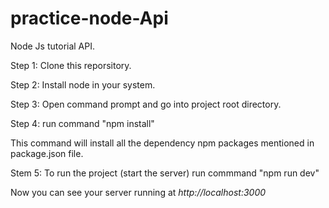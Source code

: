 # practice-node-Api
Node Js tutorial API.

Step 1:
Clone this reporsitory.

Step 2:
Install node in your system.

Step 3:
Open command prompt and go into project root directory.

Step 4: 
run command 
      "npm install"
      
This command will install all the dependency npm packages mentioned in package.json file.

Stem 5:
To run the project (start the server) run commmand
    "npm run dev"

Now you can see your server running at *http://localhost:3000*

